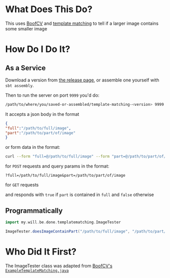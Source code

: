 # What Does This Do?
This uses [BoofCV](http://boofcv.org) and [template matching](https://en.wikipedia.org/wiki/Template_matching) to tell if a larger image contains some smaller image

# How Do I Do It?
## As a Service
Download a version from [the release page](https://github.com/emanresusername/template-matching/releases), or assemble one yourself with `sbt assembly`.

Then to run the server on port `9999` you'd do:
```sh
/path/to/where/you/saved-or-assembled/template-matching-<version> 9999
```

It accepts a json body in the format

```json
{
"full":"/path/to/full/image",
"part":"/path/to/part/of/image"
}
```

or form data in the format:

```sh
curl --form "full=@/path/to/full/image" --form "part=@/path/to/part/of/image" $HOST:$PORT
```

for `POST` requests
and query params in the format:

`?full=/path/to/full/image&part=/path/to/part/of/image`

for `GET` requests

and responds with `true` if `part` is contained in `full` and `false` otherwise

## Programmatically
```scala
import my.will.be.done.templatematching.ImageTester

ImageTester.doesImageContainPart("/path/to/full/image", "/path/to/part/of/image")
```

# Who Did It First?
The ImageTester class was adapted from [BoofCV's `ExampleTemplateMatching.java`](https://github.com/lessthanoptimal/BoofCV/blob/master/examples/src/boofcv/examples/features/ExampleTemplateMatching.java)
